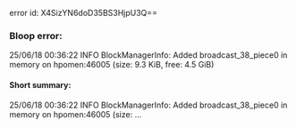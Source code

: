 error id: X4SizYN6doD35BS3HjpU3Q==
### Bloop error:

25/06/18 00:36:22 INFO BlockManagerInfo: Added broadcast_38_piece0 in memory on hpomen:46005 (size: 9.3 KiB, free: 4.5 GiB)
#### Short summary: 

25/06/18 00:36:22 INFO BlockManagerInfo: Added broadcast_38_piece0 in memory on hpomen:46005 (size: ...